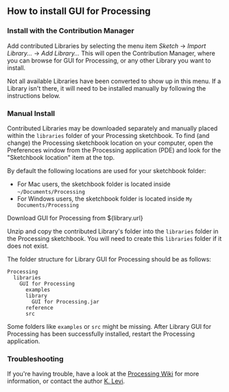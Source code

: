 ## How to install GUI for Processing

### Install with the Contribution Manager

Add contributed Libraries by selecting the menu item _Sketch_ → _Import Library..._ → _Add Library..._ This will open the Contribution Manager, where you can browse for GUI for Processing, or any other Library you want to install.

Not all available Libraries have been converted to show up in this menu. If a Library isn't there, it will need to be installed manually by following the instructions below.

### Manual Install

Contributed Libraries may be downloaded separately and manually placed within the `libraries` folder of your Processing sketchbook. To find (and change) the Processing sketchbook location on your computer, open the Preferences window from the Processing application (PDE) and look for the "Sketchbook location" item at the top.

By default the following locations are used for your sketchbook folder: 
  * For Mac users, the sketchbook folder is located inside `~/Documents/Processing` 
  * For Windows users, the sketchbook folder is located inside `My Documents/Processing`

Download GUI for Processing from ${library.url}

Unzip and copy the contributed Library's folder into the `libraries` folder in the Processing sketchbook. You will need to create this `libraries` folder if it does not exist.

The folder structure for Library GUI for Processing should be as follows:

```
Processing
  libraries
    GUI for Processing
      examples
      library
        GUI for Processing.jar
      reference
      src
```
             
Some folders like `examples` or `src` might be missing. After Library GUI for Processing has been successfully installed, restart the Processing application.

### Troubleshooting

If you're having trouble, have a look at the [Processing Wiki](https://github.com/processing/processing/wiki/How-to-Install-a-Contributed-Library) for more information, or contact the author [K. Levi](${author.url}).
